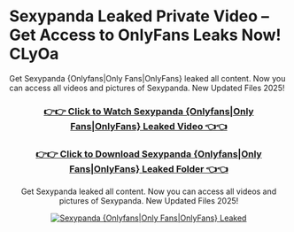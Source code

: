 # Sexypanda Leaked Private Video – Get Access to OnlyFans Leaks Now! CLyOa

Get Sexypanda {Onlyfans|Only Fans|OnlyFans} leaked all content. Now you can access all videos and pictures of Sexypanda. New Updated Files 2025!  
<div align="center">
  
### [👉👉 Click to Watch Sexypanda {Onlyfans|Only Fans|OnlyFans} Leaked Video 👈👈](https://links2leaks.com/sexypanda)  
### [👉👉 Click to Download Sexypanda {Onlyfans|Only Fans|OnlyFans} Leaked Folder 👈👈](https://links2leaks.com/sexypanda)  

Get Sexypanda leaked all content. Now you can access all videos and pictures of Sexypanda. New Updated Files 2025!  

[![Sexypanda {Onlyfans|Only Fans|OnlyFans} Leaked](https://i.ibb.co/93hzkbrt/l2l.gif)](https://links2leaks.com/sexypanda)  

</div>
